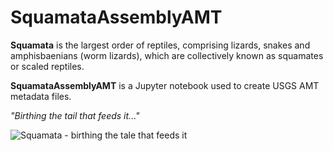 # SquamataAssemblyAMT
**Squamata** is the largest order of reptiles, comprising lizards, snakes and amphisbaenians (worm lizards), which are collectively known as squamates or scaled reptiles.

**SquamataAssemblyAMT** is a Jupyter notebook used to create USGS AMT metadata files.

*"Birthing the tail that feeds it..."* 

![Squamata - birthing the tale that feeds it](https://github.com/pbrown-usgs/SquamataAssemblyAMT/blob/master/SquamataLemniscateOuroboros.png)


